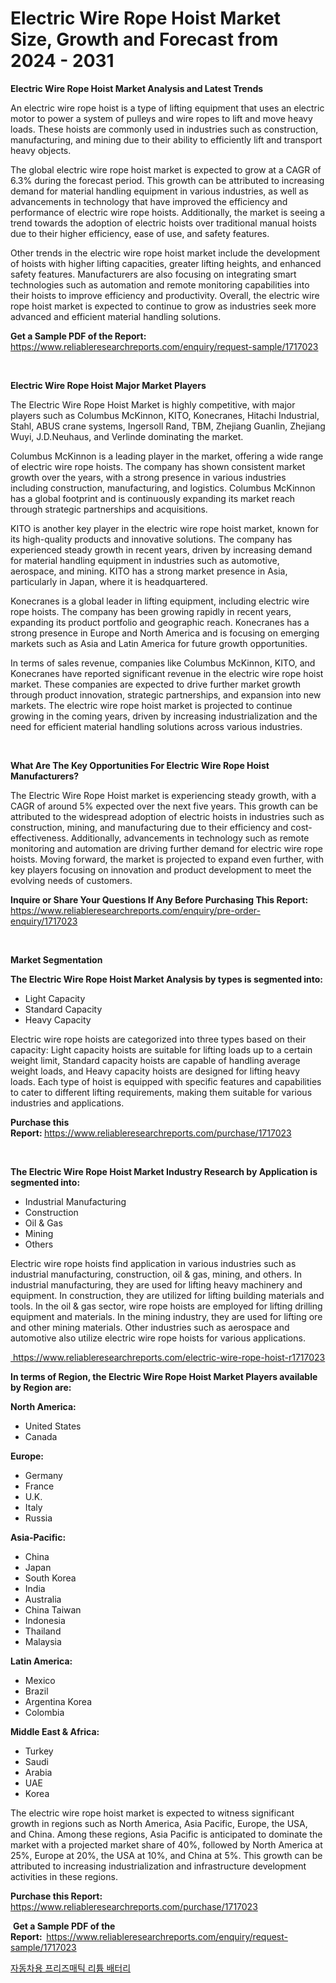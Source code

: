 <p><h1>Electric Wire Rope Hoist Market Size, Growth and Forecast from 2024 - 2031</h1></p><p><strong>Electric Wire Rope Hoist Market Analysis and Latest Trends</strong></p>
<p><p>An electric wire rope hoist is a type of lifting equipment that uses an electric motor to power a system of pulleys and wire ropes to lift and move heavy loads. These hoists are commonly used in industries such as construction, manufacturing, and mining due to their ability to efficiently lift and transport heavy objects.</p><p>The global electric wire rope hoist market is expected to grow at a CAGR of 6.3% during the forecast period. This growth can be attributed to increasing demand for material handling equipment in various industries, as well as advancements in technology that have improved the efficiency and performance of electric wire rope hoists. Additionally, the market is seeing a trend towards the adoption of electric hoists over traditional manual hoists due to their higher efficiency, ease of use, and safety features.</p><p>Other trends in the electric wire rope hoist market include the development of hoists with higher lifting capacities, greater lifting heights, and enhanced safety features. Manufacturers are also focusing on integrating smart technologies such as automation and remote monitoring capabilities into their hoists to improve efficiency and productivity. Overall, the electric wire rope hoist market is expected to continue to grow as industries seek more advanced and efficient material handling solutions.</p></p>
<p><strong>Get a Sample PDF of the Report:&nbsp;</strong> <a href="https://www.reliableresearchreports.com/enquiry/request-sample/1717023">https://www.reliableresearchreports.com/enquiry/request-sample/1717023</a></p>
<p>&nbsp;</p>
<p><strong>Electric Wire Rope Hoist Major Market Players</strong></p>
<p><p>The Electric Wire Rope Hoist Market is highly competitive, with major players such as Columbus McKinnon, KITO, Konecranes, Hitachi Industrial, Stahl, ABUS crane systems, Ingersoll Rand, TBM, Zhejiang Guanlin, Zhejiang Wuyi, J.D.Neuhaus, and Verlinde dominating the market.</p><p>Columbus McKinnon is a leading player in the market, offering a wide range of electric wire rope hoists. The company has shown consistent market growth over the years, with a strong presence in various industries including construction, manufacturing, and logistics. Columbus McKinnon has a global footprint and is continuously expanding its market reach through strategic partnerships and acquisitions.</p><p>KITO is another key player in the electric wire rope hoist market, known for its high-quality products and innovative solutions. The company has experienced steady growth in recent years, driven by increasing demand for material handling equipment in industries such as automotive, aerospace, and mining. KITO has a strong market presence in Asia, particularly in Japan, where it is headquartered.</p><p>Konecranes is a global leader in lifting equipment, including electric wire rope hoists. The company has been growing rapidly in recent years, expanding its product portfolio and geographic reach. Konecranes has a strong presence in Europe and North America and is focusing on emerging markets such as Asia and Latin America for future growth opportunities.</p><p>In terms of sales revenue, companies like Columbus McKinnon, KITO, and Konecranes have reported significant revenue in the electric wire rope hoist market. These companies are expected to drive further market growth through product innovation, strategic partnerships, and expansion into new markets. The electric wire rope hoist market is projected to continue growing in the coming years, driven by increasing industrialization and the need for efficient material handling solutions across various industries.</p></p>
<p>&nbsp;</p>
<p><strong>What Are The Key Opportunities For Electric Wire Rope Hoist Manufacturers?</strong></p>
<p><p>The Electric Wire Rope Hoist market is experiencing steady growth, with a CAGR of around 5% expected over the next five years. This growth can be attributed to the widespread adoption of electric hoists in industries such as construction, mining, and manufacturing due to their efficiency and cost-effectiveness. Additionally, advancements in technology such as remote monitoring and automation are driving further demand for electric wire rope hoists. Moving forward, the market is projected to expand even further, with key players focusing on innovation and product development to meet the evolving needs of customers.</p></p>
<p><strong>Inquire or Share Your Questions If Any Before Purchasing This Report:</strong> <a href="https://www.reliableresearchreports.com/enquiry/pre-order-enquiry/1717023">https://www.reliableresearchreports.com/enquiry/pre-order-enquiry/1717023</a></p>
<p>&nbsp;</p>
<p><strong>Market Segmentation</strong></p>
<p><strong>The Electric Wire Rope Hoist Market Analysis by types is segmented into:</strong></p>
<p><ul><li>Light Capacity</li><li>Standard Capacity</li><li>Heavy Capacity</li></ul></p>
<p><p>Electric wire rope hoists are categorized into three types based on their capacity: Light capacity hoists are suitable for lifting loads up to a certain weight limit, Standard capacity hoists are capable of handling average weight loads, and Heavy capacity hoists are designed for lifting heavy loads. Each type of hoist is equipped with specific features and capabilities to cater to different lifting requirements, making them suitable for various industries and applications.</p></p>
<p><strong>Purchase this Report:&nbsp;</strong><a href="https://www.reliableresearchreports.com/purchase/1717023">https://www.reliableresearchreports.com/purchase/1717023</a></p>
<p>&nbsp;</p>
<p><strong>The Electric Wire Rope Hoist Market Industry Research by Application is segmented into:</strong></p>
<p><ul><li>Industrial Manufacturing</li><li>Construction</li><li>Oil & Gas</li><li>Mining</li><li>Others</li></ul></p>
<p><p>Electric wire rope hoists find application in various industries such as industrial manufacturing, construction, oil & gas, mining, and others. In industrial manufacturing, they are used for lifting heavy machinery and equipment. In construction, they are utilized for lifting building materials and tools. In the oil & gas sector, wire rope hoists are employed for lifting drilling equipment and materials. In the mining industry, they are used for lifting ore and other mining materials. Other industries such as aerospace and automotive also utilize electric wire rope hoists for various applications.</p></p>
<p><a href="https://www.reliableresearchreports.com/electric-wire-rope-hoist-r1717023">&nbsp;https://www.reliableresearchreports.com/electric-wire-rope-hoist-r1717023</a></p>
<p><strong>In terms of Region, the Electric Wire Rope Hoist Market Players available by Region are:</strong></p>
<p>
    <p> <strong> North America: </strong>
        <ul>
            <li>United States</li>
            <li>Canada</li>
        </ul>
        </p> 
    <p> <strong> Europe: </strong>
        <ul>
            <li>Germany</li>
            <li>France</li>
            <li>U.K.</li>
            <li>Italy</li>
            <li>Russia</li>
        </ul>
        </p> 
    <p> <strong> Asia-Pacific: </strong>
        <ul>
            <li>China</li>
            <li>Japan</li>
            <li>South Korea</li>
            <li>India</li>
            <li>Australia</li>
            <li>China Taiwan</li>
            <li>Indonesia</li>
            <li>Thailand</li>
            <li>Malaysia</li>
        </ul>
        </p> 
    <p> <strong> Latin America: </strong>
        <ul>
            <li>Mexico</li>
            <li>Brazil</li>
            <li>Argentina Korea</li>
            <li>Colombia</li>
        </ul>
        </p> 
    <p> <strong> Middle East & Africa: </strong>
        <ul>
            <li>Turkey</li>
            <li>Saudi</li>
            <li>Arabia</li>
            <li>UAE</li>
            <li>Korea</li>
        </ul>
    </p>
    </p>
<p><p>The electric wire rope hoist market is expected to witness significant growth in regions such as North America, Asia Pacific, Europe, the USA, and China. Among these regions, Asia Pacific is anticipated to dominate the market with a projected market share of 40%, followed by North America at 25%, Europe at 20%, the USA at 10%, and China at 5%. This growth can be attributed to increasing industrialization and infrastructure development activities in these regions.</p></p>
<p><strong>Purchase this Report: </strong><a href="https://www.reliableresearchreports.com/purchase/1717023">https://www.reliableresearchreports.com/purchase/1717023</a></p>
<p>&nbsp;<strong>Get a Sample PDF of the Report:&nbsp;&nbsp;</strong><a href="https://www.reliableresearchreports.com/enquiry/request-sample/1717023">https://www.reliableresearchreports.com/enquiry/request-sample/1717023</a></p>
<p><strong></strong></p>
<p><p><a href="https://github.com/nicolaseller56452023/Market-Research-Report-List-1/blob/main/6694217101688.md">자동차용 프리즈매틱 리튬 배터리</a></p></p>